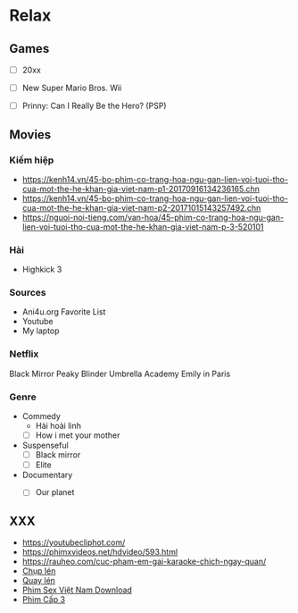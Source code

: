 # Relax

## Games

- [ ] 20xx
- [ ] New Super Mario Bros. Wii
- [ ] Prinny: Can I Really Be the Hero? (PSP)


## Movies

### Kiếm hiệp

- https://kenh14.vn/45-bo-phim-co-trang-hoa-ngu-gan-lien-voi-tuoi-tho-cua-mot-the-he-khan-gia-viet-nam-p1-20170916134236165.chn
- https://kenh14.vn/45-bo-phim-co-trang-hoa-ngu-gan-lien-voi-tuoi-tho-cua-mot-the-he-khan-gia-viet-nam-p2-20171015143257492.chn
- https://nguoi-noi-tieng.com/van-hoa/45-phim-co-trang-hoa-ngu-gan-lien-voi-tuoi-tho-cua-mot-the-he-khan-gia-viet-nam-p-3-520101


### Hài

- Highkick 3


### Sources

- Ani4u.org Favorite List
- Youtube
- My laptop


### Netflix

Black Mirror
Peaky Blinder
Umbrella Academy
Emily in Paris

### Genre

- Commedy
  - Hài hoài linh
  - [ ] How i met your mother

- Suspenseful
  - [ ] Black mirror
  - [ ] Elite

- Documentary
  - [ ] Our planet


## XXX

- https://youtubecliphot.com/
- https://phimxvideos.net/hdvideo/593.html
- https://rauheo.com/cuc-pham-em-gai-karaoke-chich-ngay-quan/
- [Chụp lén](https://thienvadia.net/diendan/forums/hinh-webcam-xxx-chup-len-anh-doc-sex-viet-nam.32/)
- [Quay lén](https://thienvadia.net/diendan/forums/bo-chim-quay-len-webcam-hiep-dam.25/)
- [Phim Sex Việt Nam Download](https://thienvadia.net/diendan/forums/phim-sex-viet-nam-vietnamese-sex-video.19/)
- [Phim Cấp 3](https://thienvadia.net/diendan/forums/phim-cap-3-link-nhanh-cat-3-movies.179/)
